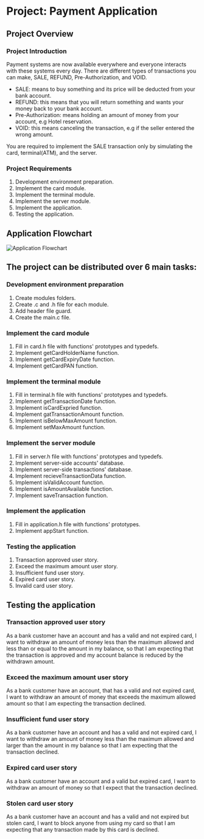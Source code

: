 # **Project**: Payment Application

## Project Overview
### Project Introduction
Payment systems are now available everywhere and everyone interacts with these systems every day.
There are different types of transactions you can make, SALE, REFUND, Pre-Authorization, and VOID.
- SALE: means to buy something and its price will be deducted from your bank account.
- REFUND: this means that you will return something and wants your money back to your bank account.
- Pre-Authorization: means holding an amount of money from your account, e.g Hotel reservation.
- VOID: this means canceling the transaction, e.g if the seller entered the wrong amount.

You are required to implement the SALE transaction only by simulating the card, terminal(ATM), and the server.

### Project Requirements
1. Development environment preparation.
2. Implement the card module.
3. Implement the terminal module.
4. Implement the server module.
5. Implement the application.
6. Testing the application.

## Application Flowchart
![Application Flowchart](https://github.com/M0hammedSaeed/Payment-Application/assets/114070625/9707933c-7d4d-41ea-b131-1b0b851106cd)

## The project can be distributed over 6 main tasks:

### Development environment preparation
1. Create modules folders.
2. Create .c and .h file for each module.
3. Add header file guard.
4. Create the main.c file.

### Implement the card module
1. Fill in card.h file with functions' prototypes and typedefs.
2. Implement getCardHolderName function.
3. Implement getCardExpiryDate function.
4. Implement getCardPAN function.

### Implement the terminal module
1. Fill in terminal.h file with functions' prototypes and typedefs.
2. Implement getTransactionDate function.
3. Implement isCardExpried function.
4. Implement gatTransactionAmount function.
5. Implement isBelowMaxAmount function.
6. Implement setMaxAmount function.

### Implement the server module
1. Fill in server.h file with functions' prototypes and typedefs.
2. Implement server-side accounts' database.
3. Implement server-side transactions' database.
4. Implement recieveTransactionData function.
5. Implement isValidAccount function.
6. Implement isAmountAvailable function.
7. Implement saveTransaction function.

### Implement the application
1. Fill in application.h file with functions' prototypes.
2. Implement appStart function.

### Testing the application
1. Transaction approved user story.
2. Exceed the maximum amount user story.
3. Insufficient fund user story.
4. Expired card user story.
5. Invalid card user story.
   
## Testing the application

### Transaction approved user story
As a bank customer have an account and has a valid and not expired card, I want to withdraw an amount of money less than the maximum allowed 
and less than or equal to the amount in my balance, so that I am expecting that the transaction is approved and my account balance is reduced
by the withdrawn amount.
### Exceed the maximum amount user story
As a bank customer have an account, that has a valid and not expired card, I want to withdraw an amount of money that exceeds the maximum 
allowed amount so that I am expecting the transaction declined.
### Insufficient fund user story
As a bank customer have an account and has a valid and not expired card, I want to withdraw an amount of money less than the maximum allowed 
and larger than the amount in my balance so that I am expecting that the transaction declined.
### Expired card user story
As a bank customer have an account and a valid but expired card, I want to withdraw an amount of money so that I expect that the transaction 
declined.
### Stolen card user story
As a bank customer have an account and has a valid and not expired but stolen card, I want to block anyone from using my card so that I am 
expecting that any transaction made by this card is declined.
